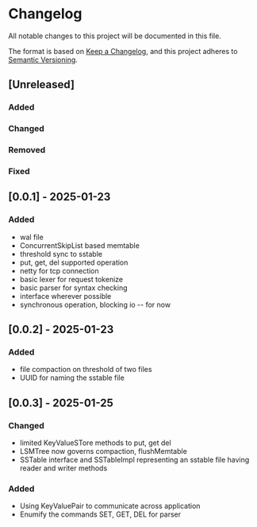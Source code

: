 # Changelog

All notable changes to this project will be documented in this file.

The format is based on [Keep a Changelog](https://keepachangelog.com/en/1.1.0/),
and this project adheres to [Semantic Versioning](https://semver.org/spec/v2.0.0.html).

## [Unreleased]
### Added
### Changed
### Removed
### Fixed

## [0.0.1] - 2025-01-23
### Added
- wal file
- ConcurrentSkipList based memtable
- threshold sync to sstable
- put, get, del supported operation
- netty for tcp connection
- basic lexer for request tokenize
- basic parser for syntax checking
- interface wherever possible
- synchronous operation, blocking io -- for now

## [0.0.2] - 2025-01-23
### Added
- file compaction on threshold of two files
- UUID for naming the sstable file

## [0.0.3] - 2025-01-25
### Changed
- limited KeyValueSTore methods to put, get del
- LSMTree now governs compaction, flushMemtable
- SSTable interface and SSTableImpl representing an sstable file having reader and writer methods
### Added
- Using KeyValuePair to communicate across application
- Enumify the commands SET, GET, DEL for parser